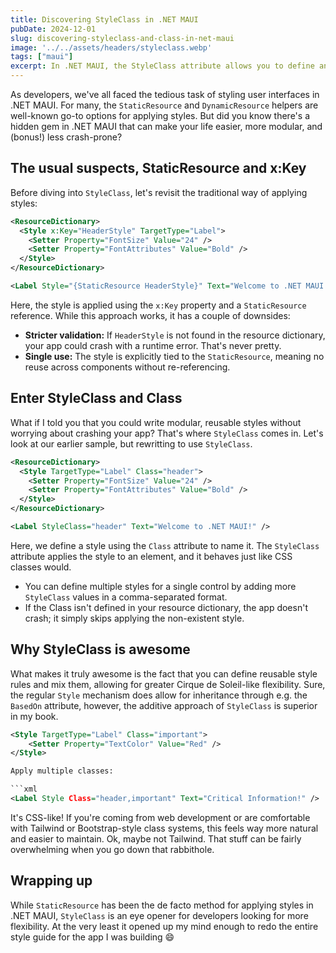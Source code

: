 ```yaml
---
title: Discovering StyleClass in .NET MAUI
pubDate: 2024-12-01
slug: discovering-styleclass-and-class-in-net-maui
image: '../../assets/headers/styleclass.webp'
tags: ["maui"]
excerpt: In .NET MAUI, the StyleClass attribute allows you to define and apply consistent styles to UI elements across your application. Think CSS, but in XAML. Using StyleClass makes it a lot easier to manage and update your app's design.
---
```


As developers, we've all faced the tedious task of styling user interfaces in .NET MAUI. For many, the `StaticResource` and `DynamicResource` helpers are well-known go-to options for applying styles. But did you know there's a hidden gem in .NET MAUI that can make your life easier, more modular, and (bonus!) less crash-prone?

## The usual suspects, StaticResource and x:Key
Before diving into `StyleClass`, let's revisit the traditional way of applying styles:

```xml
<ResourceDictionary>
  <Style x:Key="HeaderStyle" TargetType="Label">
    <Setter Property="FontSize" Value="24" />
    <Setter Property="FontAttributes" Value="Bold" />
  </Style>
</ResourceDictionary>

<Label Style="{StaticResource HeaderStyle}" Text="Welcome to .NET MAUI!" />
```

Here, the style is applied using the `x:Key` property and a `StaticResource` reference. While this approach works, it has a couple of downsides:

- **Stricter validation:** If `HeaderStyle` is not found in the resource dictionary, your app could crash with a runtime error. That's never pretty.
- **Single use:** The style is explicitly tied to the `StaticResource`, meaning no reuse across components without re-referencing.

## Enter StyleClass and Class
What if I told you that you could write modular, reusable styles without worrying about crashing your app? That's where `StyleClass` comes in. Let's look at our earlier sample, but rewritting to use `StyleClass`.

```xml
<ResourceDictionary>
  <Style TargetType="Label" Class="header">
    <Setter Property="FontSize" Value="24" />
    <Setter Property="FontAttributes" Value="Bold" />
  </Style>
</ResourceDictionary>

<Label StyleClass="header" Text="Welcome to .NET MAUI!" />
```

Here, we define a style using the `Class` attribute to name it. The `StyleClass` attribute applies the style to an element, and it behaves just like CSS classes would. 

- You can define multiple styles for a single control by adding more `StyleClass` values in a comma-separated format.
- If the Class isn't defined in your resource dictionary, the app doesn't crash; it simply skips applying the non-existent style.

## Why StyleClass is awesome
What makes it truly awesome is the fact that you can define reusable style rules and mix them, allowing for greater Cirque de Soleil-like flexibility. Sure, the regular `Style` mechanism does allow for inheritance through e.g. the `BasedOn` attribute, however, the additive approach of `StyleClass` is superior in my book.

```xml
<Style TargetType="Label" Class="important">
    <Setter Property="TextColor" Value="Red" />
</Style>

Apply multiple classes:

```xml
<Label Style Class="header,important" Text="Critical Information!" />
```

It's CSS-like! If you're coming from web development or are comfortable with Tailwind or Bootstrap-style class systems, this feels way more natural and easier to maintain. Ok, maybe not Tailwind. That stuff can be fairly overwhelming when you go down that rabbithole.

## Wrapping up
While `StaticResource` has been the de facto method for applying styles in .NET MAUI, `StyleClass` is an eye opener for developers looking for more flexibility. At the very least it opened up my mind enough to redo the entire style guide for the app I was building 😄
